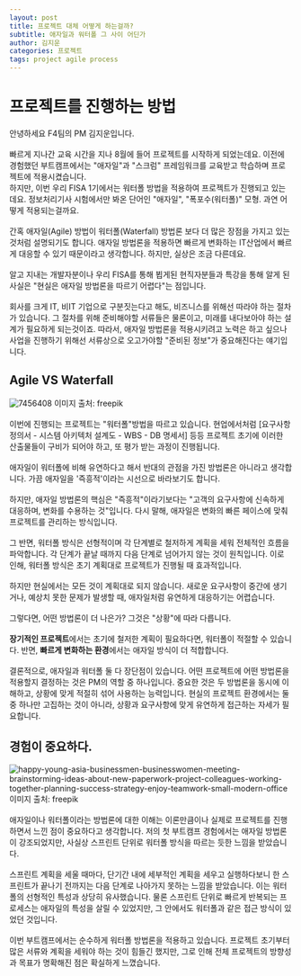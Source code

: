 ```yaml
---
layout: post
title: 프로젝트 대체 어떻게 하는걸까?
subtitle: 애자일과 워터폴 그 사이 어딘가
author: 김지운
categories: 프로젝트
tags: project agile process
---
```


# 프로젝트를 진행하는 방법

안녕하세요 F4팀의 PM 김지운입니다.  
<br>
빠르게 지나간 교육 시간을 지나 8월에 들어 프로젝트를 시작하게 되었는데요. 이전에 경험했던 부트캠프에서는 "애자일"과 "스크럼" 프레임워크를 교육받고 학습하며 프로젝트에 적용시켰습니다.  
하지만, 이번 우리 FISA 1기에서는 워터폴 방법을 적용하여 프로젝트가 진행되고 있는데요. 정보처리기사 시험에서만 봐온 단어인 "애자일", "폭포수(워터폴)" 모형. 과연 어떻게 적용되는걸까요.
<br>  
간혹 애자일(Agile) 방법이 워터폴(Waterfall) 방법론 보다 더 많은 장점을 가지고 있는것처럼 설명되기도 합니다. 애자일 방법론을 적용하면 빠르게 변화하는 IT산업에서 빠르게 대응할 수 있기 때문이라고 생각합니다. 하지만, 실상은 조금 다른데요.
<br>  
알고 지내는 개발자분이나 우리 FISA를 통해 뵙게된 현직자분들과 특강을 통해 알게 된 사실은 "현실은 애자일 방법론을 따르기 어렵다"는 점입니다.
<br>  
회사를 크게 IT, 비IT 기업으로 구분짓는다고 해도, 비즈니스를 위해선 따라야 하는 절차가 있습니다. 그 절차를 위해 준비해야할 서류들은 물론이고, 미래를 내다보아야 하는 설계가 필요하게 되는것이죠. 따라서, 애자일 방법론을 적용시키려고 노력은 하고 싶으나 사업을 진행하기 위해선 서류상으로 오고가야할 "준비된 정보"가 중요해진다는 얘기입니다.

## Agile VS Waterfall

![7456408](https://github.com/Jimoou/Coding-Test/assets/109801772/d539dcf8-0a4a-4d3b-8f4d-fa60e704e8a9)
이미지 출처: freepik
<br>  
이번에 진행되는 프로젝트는 "워터폴"방법을 따르고 있습니다. 현업에서처럼 [요구사항 정의서 - 시스템 아키텍처 설계도 - WBS - DB 명세서] 등등 프로젝트 초기에 이러한 산출물들이 구비가 되어야 하고, 또 평가 받는 과정이 진행됩니다.
<br>  
애자일이 워터폴에 비해 유연하다고 해서 반대의 관점을 가진 방법론은 아니라고 생각합니다.
가끔 애자일을 '즉흥적'이라는 시선으로 바라보기도 합니다.
<br>  
하지만, 애자일 방법론의 핵심은 "즉흥적"이라기보다는 "고객의 요구사항에 신속하게 대응하며, 변화를 수용하는 것"입니다. 다시 말해, 애자일은 변화의 빠른 페이스에 맞춰 프로젝트를 관리하는 방식입니다.
<br>  
그 반면, 워터폴 방식은 선형적이며 각 단계별로 철저하게 계획을 세워 전체적인 흐름을 파악합니다. 각 단계가 끝날 때까지 다음 단계로 넘어가지 않는 것이 원칙입니다. 이로 인해, 워터폴 방식은 초기 계획대로 프로젝트가 진행될 때 효과적입니다.
<br>  
하지만 현실에서는 모든 것이 계획대로 되지 않습니다. 새로운 요구사항이 중간에 생기거나, 예상치 못한 문제가 발생할 때, 애자일처럼 유연하게 대응하기는 어렵습니다.
<br>  
그렇다면, 어떤 방법론이 더 나은가? 그것은 "상황"에 따라 다릅니다.
<br>  
**장기적인 프로젝트**에서는 초기에 철저한 계획이 필요하다면, 워터폴이 적절할 수 있습니다. 반면, **빠르게 변화하는 환경**에서는 애자일 방식이 더 적합합니다.
<br>  
결론적으로, 애자일과 워터폴 둘 다 장단점이 있습니다. 어떤 프로젝트에 어떤 방법론을 적용할지 결정하는 것은 PM의 역할 중 하나입니다. 중요한 것은 두 방법론을 동시에 이해하고, 상황에 맞게 적절히 섞어 사용하는 능력입니다. 현실의 프로젝트 환경에서는 둘 중 하나만 고집하는 것이 아니라, 상황과 요구사항에 맞게 유연하게 접근하는 자세가 필요합니다.

## 경험이 중요하다.

![happy-young-asia-businessmen-businesswomen-meeting-brainstorming-ideas-about-new-paperwork-project-colleagues-working-together-planning-success-strategy-enjoy-teamwork-small-modern-office](https://github.com/Jimoou/Coding-Test/assets/109801772/a0919c35-ff2f-4ca3-997f-35ffc0eb7e89)
이미지 출처: freepik
<br>  
애자일이나 워터폴이라는 방법론에 대한 이해는 이론만큼이나 실제로 프로젝트를 진행하면서 느낀 점이 중요하다고 생각합니다. 저의 첫 부트캠프 경험에서는 애자일 방법론이 강조되었지만, 사실상 스프린트 단위로 워터폴 방식을 따르는 듯한 느낌을 받았습니다.
<br>  
스프린트 계획을 세울 때마다, 단기간 내에 세부적인 계획을 세우고 실행하다보니 한 스프린트가 끝나기 전까지는 다음 단계로 나아가지 못하는 느낌을 받았습니다. 이는 워터폴의 선형적인 특성과 상당히 유사했습니다. 물론 스프린트 단위로 빠르게 반복되는 프로세스는 애자일의 특성을 살릴 수 있었지만, 그 안에서도 워터폴과 같은 접근 방식이 있었던 것입니다.
<br>  
이번 부트캠프에서는 순수하게 워터폴 방법론을 적용하고 있습니다. 프로젝트 초기부터 많은 서류와 계획을 세워야 하는 것이 힘들긴 했지만, 그로 인해 전체 프로젝트의 방향성과 목표가 명확해진 점은 확실하게 느꼈습니다.
